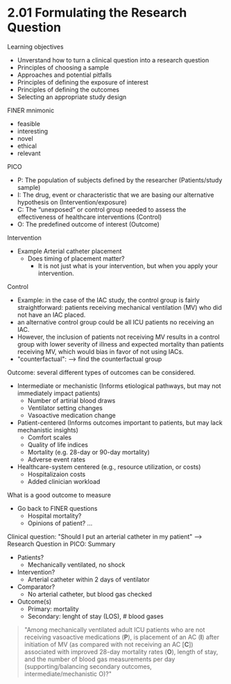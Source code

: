 # 2.01 Formulating the Research Question

Learning objectives
  * Unverstand how to turn  a clinical question into a research question
  * Principles of choosing a sample
  * Approaches and potential pitfalls
  * Principles of defining the exposure of interest
  * Principles of defining the outcomes
  * Selecting an appropriate study design
  
FINER mnimonic
  * feasible
  * interesting
  * novel
  * ethical
  * relevant
 
PICO
  * P: The population of subjects defined by the researcher (Patients/study sample)
  * I: The drug, event or characteristic that we are basing our alternative hypothesis on (Intervention/exposure)
  * C: The “unexposed” or control group needed to assess the effectiveness of healthcare interventions (Control)
  * O: The predefined outcome of interest (Outcome)
 
Intervention
  * Example Arterial catheter placement
    * Does timing of placement matter?
     	* It is not just what is your intervention, but when you apply your intervention.
	
Control
  * Example: in the case of the IAC study, the control group is fairly straightforward: patients receiving  mechanical ventilation (MV) who did not have an IAC placed.
  * an alternative control group could be all ICU patients no receiving an IAC.
  * However, the inclusion of patients not receiving MV results in a control group with lower severity of illness and expected mortality than patients receiving MV, which would bias in favor of not using IACs.
  * "counterfactual": --> find the counterfactual group
  
Outcome: several different types of outcomes can be considered.
  * Intermediate or mechanistic (Informs etiological pathways, but may not immediately impact patients)
    * Number of artirial blood draws
    * Ventilator setting changes
    * Vasoactive medication change
  * Patient-centered (Informs outcomes important to patients, but may lack mechanistic insights)
    * Comfort scales
    * Quality of life indices
    * Mortality (e.g. 28-day or 90-day mortality)
    * Adverse event rates
  * Healthcare-system centered (e.g., resource utilization, or costs)
    * Hospitalizaion costs
    * Added clinician workload
    
What is a good outcome to measure
  * Go back to FINER questions
    * Hospital mortality?
    * Opinions of patient? ...
    
Clinical question: "Should I put an arterial catheter in my patient" --> Research Question in PICO: Summary
  * Patients?
    * Mechanically ventilated, no shock
  * Intervention?
    * Arterial catheter within 2 days of ventilator
  * Comparator?
    * No arterial catheter, but blood gas checked
  * Outcome(s)
    * Primary: mortality
    * Secondary: lenght of stay (LOS), # blood gases
> "Among mechanically ventilated adult ICU patients who are not receiving vasoactive medications (**P**), is placement of an AC (**I**) after initiation of MV (as compared with not receiving an AC [**C**]) associated with improved 28-day mortality rates (**O**), length of stay, and the number of blood gas measurements per day (supporting/balancing secondary outcomes, intermediate/mechanistic O)?" 


